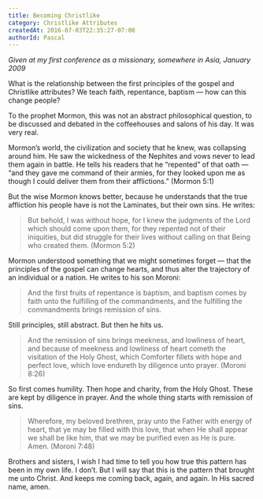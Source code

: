 ```yaml
---
title: Becoming Christlike
category: Christlike Attributes
createdAt: 2016-07-03T22:35:27-07:00
authorId: Pascal
---
```

*Given at my first conference as a missionary, somewhere in Asia, January 2009*

What is the relationship between the first principles of the gospel and Christlike attributes? We teach faith, repentance, baptism — how can this change people?

To the prophet Mormon, this was not an abstract philosophical question, to be discussed and debated in the coffeehouses and salons of his day. It was very real.

Mormon’s world, the civilization and society that he knew, was collapsing around him. He saw the wickedness of the Nephites and vows never to lead them again in battle. He tells his readers that he “repented” of that oath — “and they gave me command of their armies, for they looked upon me as though I could deliver them from their afflictions.” (Mormon 5:1)

But the wise Mormon knows better, because he understands that the true affliction his people have is not the Laminates, but their own sins. He writes:

>But behold, I was without hope, for I knew the judgments of the Lord which should come upon them, for they repented not of their iniquities, but did struggle for their lives without calling on that Being who created them. (Mormon 5:2)

Mormon understood something that we might sometimes forget — that the principles of the gospel can change hearts, and thus alter the trajectory of an individual or a nation. He writes to his son Moroni:

>And the first fruits of repentance is baptism, and baptism comes by faith unto the fulfilling of the commandments, and the fulfilling the commandments brings remission of sins.

Still principles, still abstract. But then he hits us.

>And the remission of sins brings meekness, and lowliness of heart, and because of meekness and lowliness of heart cometh the visitation of the Holy Ghost, which Comforter fillets with hope and perfect love, which love endureth by diligence unto prayer. (Moroni 8:26)

So first comes humility. Then hope and charity, from the Holy Ghost. These are kept by diligence in prayer. And the whole thing starts with remission of sins.

>Wherefore, my beloved brethren, pray unto the Father with energy of heart, that ye may be filled with this love, that when He shall appear we shall be like him, that we may be purified even as He is pure. Amen. (Moroni 7:48)

Brothers and sisters, I wish I had time to tell you how true this pattern has been in my own life. I don’t. But I will say that this is the pattern that brought me unto Christ. And keeps me coming back, again, and again. In His sacred name, amen.
